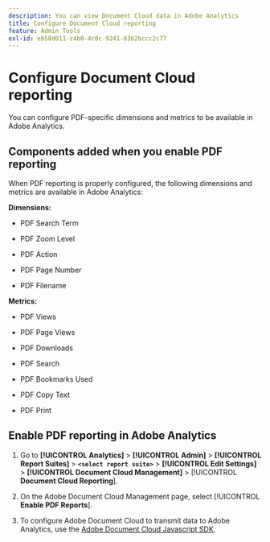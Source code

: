 ```yaml
---
description: You can view Document Cloud data in Adobe Analytics
title: Configure Document Cloud reporting
feature: Admin Tools
exl-id: eb58d011-c4b0-4c0c-9241-83b2bccc2c77
---
```

# Configure Document Cloud reporting

You can configure PDF-specific dimensions and metrics to be available in Adobe Analytics. 

## Components added when you enable PDF reporting

When PDF reporting is properly configured, the following dimensions and metrics are available in Adobe Analytics:

**Dimensions:**

* PDF Search Term

* PDF Zoom Level

* PDF Action

* PDF Page Number

* PDF Filename

**Metrics:**

* PDF Views

* PDF Page Views

* PDF Downloads

* PDF Search

* PDF Bookmarks Used

* PDF Copy Text

* PDF Print

## Enable PDF reporting in Adobe Analytics

1. Go to **[!UICONTROL Analytics]** > **[!UICONTROL Admin]** > **[!UICONTROL Report Suites]** > **`<select report suite>`** > **[!UICONTROL Edit Settings]** > **[!UICONTROL Document Cloud Management]** > [!UICONTROL **Document Cloud Reporting**].

1. On the Adobe Document Cloud Management page, select [!UICONTROL **Enable PDF Reports**].

1. To configure Adobe Document Cloud to transmit data to Adobe Analytics, use the [Adobe Document Cloud Javascript SDK](https://www.adobe.io/apis/documentcloud/dcsdk.html).
